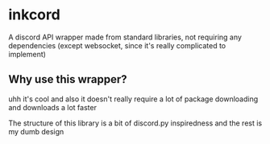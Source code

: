# inkcord
A discord API wrapper made from standard libraries, not requiring any dependencies (except websocket, since it's really complicated to implement)

## Why use this wrapper?
uhh it's cool and also it doesn't really require a lot of package downloading and downloads a lot faster

The structure of this library is a bit of discord.py inspiredness and the rest is my dumb design
